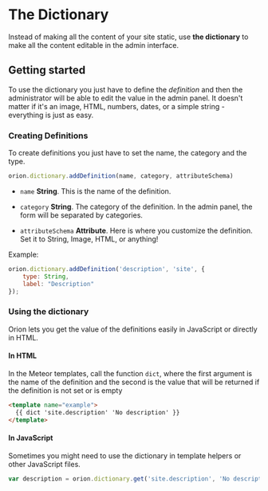 # The Dictionary

Instead of making all the content of your site static, use
__the dictionary__ to make all the content editable in the admin interface.

## Getting started

To use the dictionary you just have to define the *definition*
and then the administrator will be able to edit the value in the admin panel.
It doesn't matter if it's an image, HTML, numbers, dates, or a simple
string - everything is just as easy.

### Creating Definitions

To create definitions you just have to set the name, the category
and the type.

```js
orion.dictionary.addDefinition(name, category, attributeSchema)
```

- ```name``` **String**. This is the name of the definition.

- ```category``` **String**. The category of the definition.
In the admin panel, the form will be separated by categories.

- ```attributeSchema``` **Attribute**. Here is where you customize the
definition. Set it to String, Image, HTML, or anything!

Example:

```js
orion.dictionary.addDefinition('description', 'site', {
    type: String,
    label: "Description"
});
```

### Using the dictionary

Orion lets you get the value of the definitions easily in JavaScript or
directly in HTML.

#### In HTML

In the Meteor templates, call the function `dict`, where the first
argument is the name of the definition and the second is the value that
will be returned if the definition is not set or is empty

```html
<template name="example">
  {{ dict 'site.description' 'No description' }}
</template>
```

#### In JavaScript

Sometimes you might need to use the dictionary in template helpers
or other JavaScript files.

```js
var description = orion.dictionary.get('site.description', 'No description');
```
